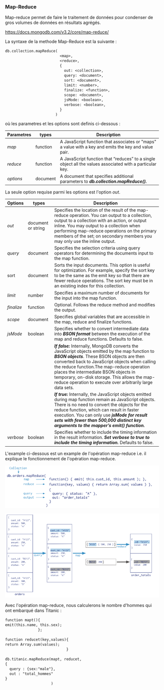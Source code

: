 ### Map-Reduce ###
Map-reduce permet de faire le traitement de données pour condenser de gros volumes de données en résultats agrégés.

https://docs.mongodb.com/v3.2/core/map-reduce/

La syntaxe de la methode Map-Reduce est la suivante :

```
db.collection.mapReduce(
                         <map>,
                         <reduce>,
                         {
                           out: <collection>,
                           query: <document>,
                           sort: <document>,
                           limit: <number>,
                           finalize: <function>,
                           scope: <document>,
                           jsMode: <boolean>,
                           verbose: <boolean>,
                         }
                       )
```
où les parametres et les options sont definis ci-dessous :

| Parametres | types | Description |
| --- | --- | --- |
| *map* | function | A JavaScript function that associates or "maps" a value with a key and emits the key and value pair. |
| *reduce* | function | A JavaScript function that “reduces” to a single object all the values associated with a particular key. |
| *options* | document | A document that specifies additional parameters to ***db.collection.mapReduce().*** |

La seule option requise parmi les options est l'option *out*.

| Options | types | Description |
| --- | --- | --- |
| *out* | document or string | Specifies the location of the result of the map-reduce operation. You can output to a collection, output to a collection with an action, or output inline. You may output to a collection when performing map-reduce operations on the primary members of the set; on secondary members you may only use the inline output.|
| *query*	| document	| Specifies the selection criteria using query operators for determining the documents input to the map function.|
| sort	| document |	Sorts the input documents. This option is useful for optimization. For example, specify the sort key to be the same as the emit key so that there are fewer reduce operations. The sort key must be in an existing index for this collection.
| *limit*	| number |	Specifies a maximum number of documents for the input into the map function.|
| *finalize* |	function	| Optional. Follows the reduce method and modifies the output.|
| *scope*	| document|	Specifies global variables that are accessible in the map, reduce and finalize functions.|
| *jsMode* |	boolean	| Specifies whether to convert intermediate data into ***BSON format*** between the execution of the map and reduce functions. Defaults to false.|
|   |   | ***If false:*** Internally, MongoDB converts the JavaScript objects emitted by the map function to ***BSON objects***. These BSON objects are then converted back to JavaScript objects when calling the reduce function.The map-reduce operation places the intermediate BSON objects in temporary, on-disk storage. This allows the map-reduce operation to execute over arbitrarily large data sets.|
|   |    | ***If true:*** Internally, the JavaScript objects emitted during map function remain as JavaScript objects. There is no need to convert the objects for the reduce function, which can result in faster execution. You can only use ***jsMode for result sets with fewer than 500,000 distinct key arguments to the mapper’s emit() function.***|
| *verbose*	| boolean	| Specifies whether to include the timing information in the result information. ***Set verbose to true to include the timing information.*** Defaults to false.|


L'example ci-dessous est un example de l'opération map-reduce i.e. il explique le fonctionnement de l'opération map-reduce.

![alt tag](https://github.com/CollegeBoreal/INF1069-201-18H-02/blob/master/Semaine07/mapreduceexample1.PNG)

![alt tag](https://github.com/CollegeBoreal/INF1069-201-18H-02/blob/master/Semaine07/mapreduceexample2.PNG)

Avec l'opération map-reduce, nous calculerons le nombre d'hommes qui ont embarqué dans Titanic :

```
function mapt(){
emit(this.name, this.sex);
               };

function reducet(key,values){
return Array.sum(values);
                            }

db.titanic.mapReduce(mapt, reducet,
{ 
  query : {sex:"male"},
  out : "total_hommes"
}
                     )
```
